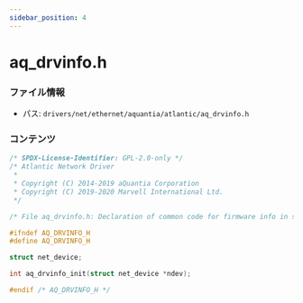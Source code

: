 ```yaml
---
sidebar_position: 4
---
```

# aq_drvinfo.h

### ファイル情報

- パス: `drivers/net/ethernet/aquantia/atlantic/aq_drvinfo.h`

### コンテンツ

```h
/* SPDX-License-Identifier: GPL-2.0-only */
/* Atlantic Network Driver
 *
 * Copyright (C) 2014-2019 aQuantia Corporation
 * Copyright (C) 2019-2020 Marvell International Ltd.
 */

/* File aq_drvinfo.h: Declaration of common code for firmware info in sys.*/

#ifndef AQ_DRVINFO_H
#define AQ_DRVINFO_H

struct net_device;

int aq_drvinfo_init(struct net_device *ndev);

#endif /* AQ_DRVINFO_H */

```
